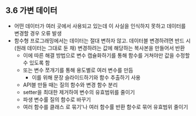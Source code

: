 ## 3.6 가변 데이터

- 어떤 데이터가 여러 곳에서 사용되고 있는데 이 사실을 인식하지 못하고 데이터를 변경할 경우 오류 발생
- 함수형 프로그래밍에서는 데이터는 절대 변하자 않고. 데이터블 변경하려면 반드 시 (원래 데이터는 그대로 둔 채) 변경하려는 값에 해당하는 복사본을 만들어서 반환
    - 이에 따른 해결 방법으로 변수 캡슐화하기를 통해 함수를 거쳐야만 값을 수정할 수 있도록 함
    - 또는 변수 쪼개기를 통해 용도별로 여러 변수를 만듬
        - 이를 위해 문장 슬라이드하기와 함수 추출하기 사용
    - API블 만들 때는 질의 함수와 변경 함수 분리
    - setter을 최대한 제거하여 변수의 유효범위를 줄이기
    - 파생 변수률 질의 함수로 바꾸기
    - 여러 함수를 클래스 로 묶기'나 여러 함수률 반환 함수로 묶어 유효범위 줄이기
    
